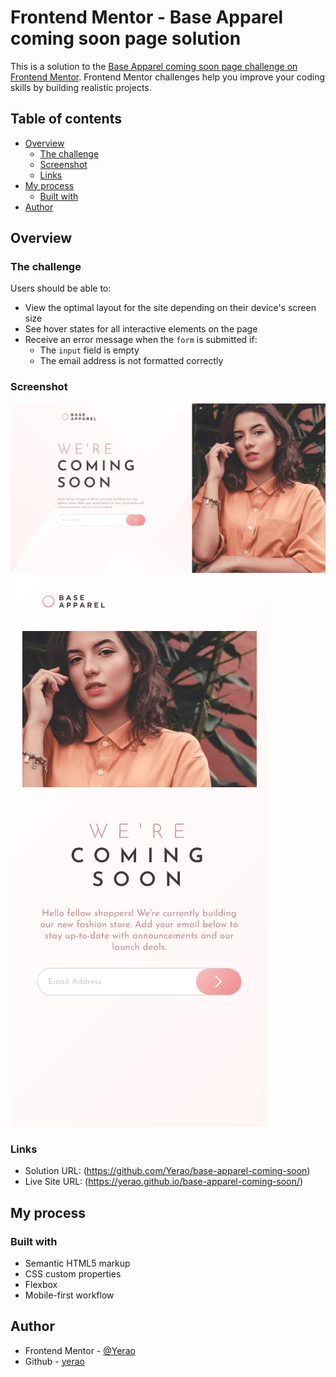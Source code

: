 # Frontend Mentor - Base Apparel coming soon page solution

This is a solution to the [Base Apparel coming soon page challenge on Frontend Mentor](https://www.frontendmentor.io/challenges/base-apparel-coming-soon-page-5d46b47f8db8a7063f9331a0). Frontend Mentor challenges help you improve your coding skills by building realistic projects.

## Table of contents

- [Overview](#overview)
  - [The challenge](#the-challenge)
  - [Screenshot](#screenshot)
  - [Links](#links)
- [My process](#my-process)
  - [Built with](#built-with)
- [Author](#author)

## Overview

### The challenge

Users should be able to:

- View the optimal layout for the site depending on their device's screen size
- See hover states for all interactive elements on the page
- Receive an error message when the `form` is submitted if:
  - The `input` field is empty
  - The email address is not formatted correctly

### Screenshot

![](/images/Screenshot-desktop.png)
![](/images/Screenshot-mobile.png)

### Links

- Solution URL: (https://github.com/Yerao/base-apparel-coming-soon)
- Live Site URL: (https://yerao.github.io/base-apparel-coming-soon/)

## My process

### Built with

- Semantic HTML5 markup
- CSS custom properties
- Flexbox
- Mobile-first workflow

## Author

- Frontend Mentor - [@Yerao](https://www.frontendmentor.io/profile/Yerao)
- Github - [yerao](https://github.com/Yerao)
